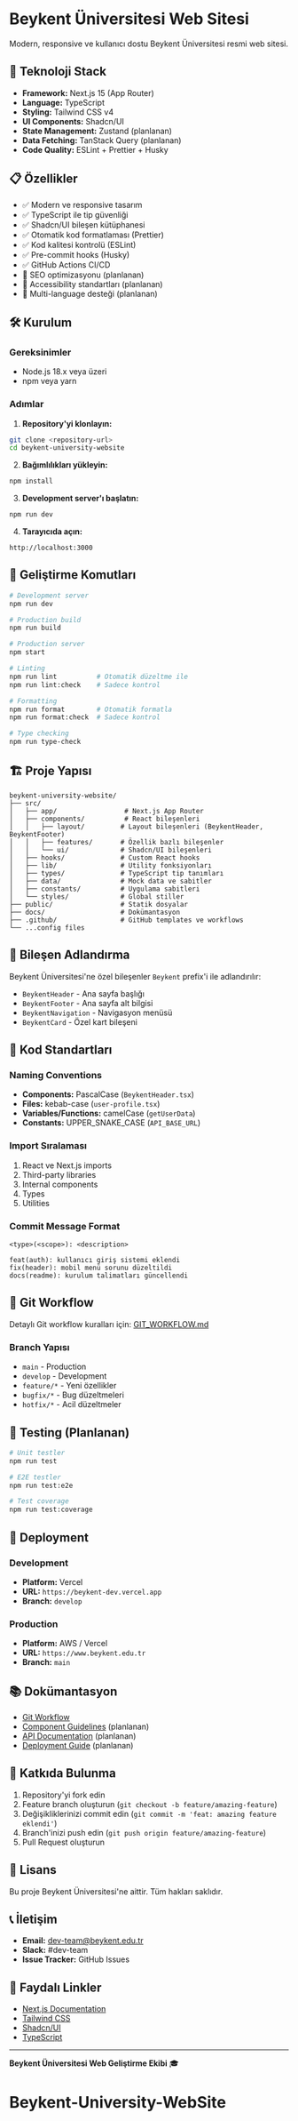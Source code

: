# Beykent Üniversitesi Web Sitesi

Modern, responsive ve kullanıcı dostu Beykent Üniversitesi resmi web sitesi.

## 🚀 Teknoloji Stack

- **Framework:** Next.js 15 (App Router)
- **Language:** TypeScript
- **Styling:** Tailwind CSS v4
- **UI Components:** Shadcn/UI
- **State Management:** Zustand (planlanan)
- **Data Fetching:** TanStack Query (planlanan)
- **Code Quality:** ESLint + Prettier + Husky

## 📋 Özellikler

- ✅ Modern ve responsive tasarım
- ✅ TypeScript ile tip güvenliği
- ✅ Shadcn/UI bileşen kütüphanesi
- ✅ Otomatik kod formatlaması (Prettier)
- ✅ Kod kalitesi kontrolü (ESLint)
- ✅ Pre-commit hooks (Husky)
- ✅ GitHub Actions CI/CD
- 🔄 SEO optimizasyonu (planlanan)
- 🔄 Accessibility standartları (planlanan)
- 🔄 Multi-language desteği (planlanan)

## 🛠️ Kurulum

### Gereksinimler
- Node.js 18.x veya üzeri
- npm veya yarn

### Adımlar

1. **Repository'yi klonlayın:**
```bash
git clone <repository-url>
cd beykent-university-website
```

2. **Bağımlılıkları yükleyin:**
```bash
npm install
```

3. **Development server'ı başlatın:**
```bash
npm run dev
```

4. **Tarayıcıda açın:**
```
http://localhost:3000
```

## 📝 Geliştirme Komutları

```bash
# Development server
npm run dev

# Production build
npm run build

# Production server
npm start

# Linting
npm run lint          # Otomatik düzeltme ile
npm run lint:check    # Sadece kontrol

# Formatting
npm run format        # Otomatik formatla
npm run format:check  # Sadece kontrol

# Type checking
npm run type-check
```

## 🏗️ Proje Yapısı

```
beykent-university-website/
├── src/
│   ├── app/                 # Next.js App Router
│   ├── components/          # React bileşenleri
│   │   ├── layout/         # Layout bileşenleri (BeykentHeader, BeykentFooter)
│   │   ├── features/       # Özellik bazlı bileşenler
│   │   └── ui/             # Shadcn/UI bileşenleri
│   ├── hooks/              # Custom React hooks
│   ├── lib/                # Utility fonksiyonları
│   ├── types/              # TypeScript tip tanımları
│   ├── data/               # Mock data ve sabitler
│   ├── constants/          # Uygulama sabitleri
│   └── styles/             # Global stiller
├── public/                 # Statik dosyalar
├── docs/                   # Dokümantasyon
├── .github/                # GitHub templates ve workflows
└── ...config files
```

## 🎨 Bileşen Adlandırma

Beykent Üniversitesi'ne özel bileşenler `Beykent` prefix'i ile adlandırılır:

- `BeykentHeader` - Ana sayfa başlığı
- `BeykentFooter` - Ana sayfa alt bilgisi
- `BeykentNavigation` - Navigasyon menüsü
- `BeykentCard` - Özel kart bileşeni

## 📐 Kod Standartları

### Naming Conventions
- **Components:** PascalCase (`BeykentHeader.tsx`)
- **Files:** kebab-case (`user-profile.tsx`)
- **Variables/Functions:** camelCase (`getUserData`)
- **Constants:** UPPER_SNAKE_CASE (`API_BASE_URL`)

### Import Sıralaması
1. React ve Next.js imports
2. Third-party libraries
3. Internal components
4. Types
5. Utilities

### Commit Message Format
```
<type>(<scope>): <description>

feat(auth): kullanıcı giriş sistemi eklendi
fix(header): mobil menü sorunu düzeltildi
docs(readme): kurulum talimatları güncellendi
```

## 🔄 Git Workflow

Detaylı Git workflow kuralları için: [GIT_WORKFLOW.md](./docs/GIT_WORKFLOW.md)

### Branch Yapısı
- `main` - Production
- `develop` - Development
- `feature/*` - Yeni özellikler
- `bugfix/*` - Bug düzeltmeleri
- `hotfix/*` - Acil düzeltmeler

## 🧪 Testing (Planlanan)

```bash
# Unit testler
npm run test

# E2E testler
npm run test:e2e

# Test coverage
npm run test:coverage
```

## 🚀 Deployment

### Development
- **Platform:** Vercel
- **URL:** `https://beykent-dev.vercel.app`
- **Branch:** `develop`

### Production
- **Platform:** AWS / Vercel
- **URL:** `https://www.beykent.edu.tr`
- **Branch:** `main`

## 📚 Dokümantasyon

- [Git Workflow](./docs/GIT_WORKFLOW.md)
- [Component Guidelines](./docs/COMPONENTS.md) (planlanan)
- [API Documentation](./docs/API.md) (planlanan)
- [Deployment Guide](./docs/DEPLOYMENT.md) (planlanan)

## 🤝 Katkıda Bulunma

1. Repository'yi fork edin
2. Feature branch oluşturun (`git checkout -b feature/amazing-feature`)
3. Değişikliklerinizi commit edin (`git commit -m 'feat: amazing feature eklendi'`)
4. Branch'inizi push edin (`git push origin feature/amazing-feature`)
5. Pull Request oluşturun

## 📄 Lisans

Bu proje Beykent Üniversitesi'ne aittir. Tüm hakları saklıdır.

## 📞 İletişim

- **Email:** dev-team@beykent.edu.tr
- **Slack:** #dev-team
- **Issue Tracker:** GitHub Issues

## 🔗 Faydalı Linkler

- [Next.js Documentation](https://nextjs.org/docs)
- [Tailwind CSS](https://tailwindcss.com/docs)
- [Shadcn/UI](https://ui.shadcn.com/)
- [TypeScript](https://www.typescriptlang.org/docs/)

---

**Beykent Üniversitesi Web Geliştirme Ekibi** 🎓
# Beykent-University-WebSite
